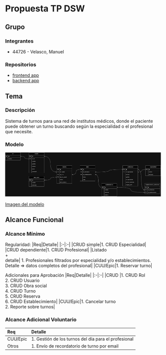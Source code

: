 # Propuesta TP DSW

## Grupo
### Integrantes
* 44726 - Velasco, Manuel

### Repositorios
* [frontend app](https://github.com/ManuelVelasco99/dsw_tp_24_front)
* [backend app](https://github.com/ManuelVelasco99/https-github.com-ManuelVelasco99-dsw_tp_24_back)

## Tema
### Descripción
Sistema de turnos para una red de institutos médicos, donde el paciente puede obtener un turno buscando según la especialidad o el profesional que necesite.

### Modelo
![imagen del modelo](https://github.com/ManuelVelasco99/tp-2024/blob/main/modelo.png)

[Imagen del modelo](https://github.com/ManuelVelasco99/tp-2024/blob/main/modelo.png)

## Alcance Funcional 

### Alcance Mínimo


Regularidad:
|Req|Detalle|
|:-|:-|
|CRUD simple|1. CRUD Especialidad|
|CRUD dependiente|1. CRUD Profesional|
|Listado<br>+<br>detalle| 1. Profesionales filtrados por especialidad y/o establecimientos. Detalle => datos completos del profesional|
|CUU/Epic|1. Reservar turno|


Adicionales para Aprobación
|Req|Detalle|
|:-|:-|
|CRUD |1. CRUD Rol<br>2. CRUD Usuario<br>3. CRUD Obra social<br>4. CRUD Turno<br>5. CRUD Reserva<br>6. CRUD Establecimiento|
|CUU/Epic|1. Cancelar turno<br>2. Reporte sobre turnos|


### Alcance Adicional Voluntario



|Req|Detalle|
|:-|:-|
|CUU/Epic|1. Gestión de los turnos del día para el profesional|
|Otros|1. Envío de recordatorio de turno por email|

